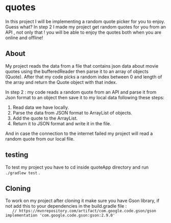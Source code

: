 # quotes
In this project I will be implementing a random quote picker for you to enjoy. 
Guess what? In step 2 I made my project get random quotes for you from an API , not only that !
you will be able to enjoy the quotes both when you are online and offline! 

## About
My project reads the data from a file that contains json data about movie quotes using the bufferedReader then parse it to an array of objects (Quote).
After that my code picks a random index between 0 and length of the array and return the Quote object with that index.

In step 2 : my code reads a random quote from an API and parse it from Json format to an object then save it to my local data following these steps:
1. Read data we have locally.
2. Parse the data from JSON format to ArrayList of objects.
3. Add the quote to the ArrayList.
4. Return it to JSON format and  write it in the file.

And in case the connection to the internet failed my project will read a random quote from our local file.

## testing 
To test my project you have to cd inside quoteApp directory and run `./gradlew test` . 

## Cloning 
To work on my project after cloning it make sure you have Gson library, if not add this to your dependencies in the build.gradle file :  
`    // https://mvnrepository.com/artifact/com.google.code.gson/gson
implementation 'com.google.code.gson:gson:2.9.0'
`
